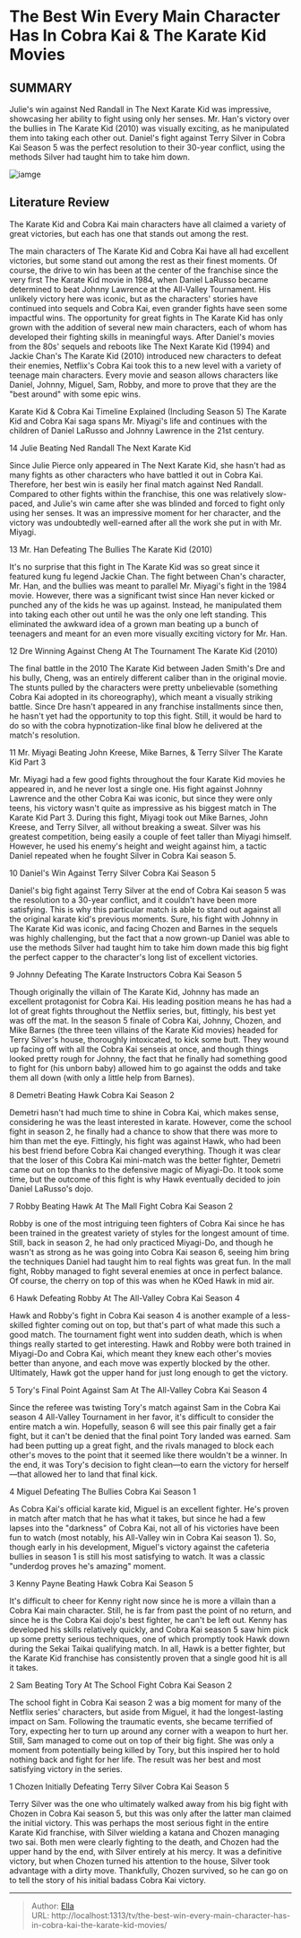 # The Best Win Every Main Character Has In Cobra Kai &amp; The Karate Kid Movies


## SUMMARY 


 Julie&#39;s win against Ned Randall in The Next Karate Kid was impressive, showcasing her ability to fight using only her senses. 
 Mr. Han&#39;s victory over the bullies in The Karate Kid (2010) was visually exciting, as he manipulated them into taking each other out. 
 Daniel&#39;s fight against Terry Silver in Cobra Kai Season 5 was the perfect resolution to their 30-year conflict, using the methods Silver had taught him to take him down. 

![iamge](https://static1.srcdn.com/wordpress/wp-content/uploads/2023/06/karate-kid-2010-and-cobra-kai.jpg)

## Literature Review
The Karate Kid and Cobra Kai main characters have all claimed a variety of great victories, but each has one that stands out among the rest. 




The main characters of The Karate Kid and Cobra Kai have all had excellent victories, but some stand out among the rest as their finest moments. Of course, the drive to win has been at the center of the franchise since the very first The Karate Kid movie in 1984, when Daniel LaRusso became determined to beat Johnny Lawrence at the All-Valley Tournament. His unlikely victory here was iconic, but as the characters&#39; stories have continued into sequels and Cobra Kai, even grander fights have seen some impactful wins.
The opportunity for great fights in The Karate Kid has only grown with the addition of several new main characters, each of whom has developed their fighting skills in meaningful ways. After Daniel&#39;s movies from the 80s&#39; sequels and reboots like The Next Karate Kid (1994) and Jackie Chan&#39;s The Karate Kid (2010) introduced new characters to defeat their enemies, Netflix&#39;s Cobra Kai took this to a new level with a variety of teenage main characters. Every movie and season allows characters like Daniel, Johnny, Miguel, Sam, Robby, and more to prove that they are the &#34;best around&#34; with some epic wins.
            
 
 Karate Kid &amp; Cobra Kai Timeline Explained (Including Season 5) 
The Karate Kid and Cobra Kai saga spans Mr. Miyagi&#39;s life and continues with the children of Daniel LaRusso and Johnny Lawrence in the 21st century.













 








 14  Julie Beating Ned Randall 
The Next Karate Kid
        

Since Julie Pierce only appeared in The Next Karate Kid, she hasn&#39;t had as many fights as other characters who have battled it out in Cobra Kai. Therefore, her best win is easily her final match against Ned Randall. Compared to other fights within the franchise, this one was relatively slow-paced, and Julie&#39;s win came after she was blinded and forced to fight only using her senses. It was an impressive moment for her character, and the victory was undoubtedly well-earned after all the work she put in with Mr. Miyagi.





 13  Mr. Han Defeating The Bullies 
The Karate Kid (2010)
        

It&#39;s no surprise that this fight in The Karate Kid was so great since it featured kung fu legend Jackie Chan. The fight between Chan&#39;s character, Mr. Han, and the bullies was meant to parallel Mr. Miyagi&#39;s fight in the 1984 movie. However, there was a significant twist since Han never kicked or punched any of the kids he was up against. Instead, he manipulated them into taking each other out until he was the only one left standing. This eliminated the awkward idea of a grown man beating up a bunch of teenagers and meant for an even more visually exciting victory for Mr. Han.





 12  Dre Winning Against Cheng At The Tournament 
The Karate Kid (2010)
        

The final battle in the 2010 The Karate Kid between Jaden Smith&#39;s Dre and his bully, Cheng, was an entirely different caliber than in the original movie. The stunts pulled by the characters were pretty unbelievable (something Cobra Kai adopted in its choreography), which meant a visually striking battle. Since Dre hasn&#39;t appeared in any franchise installments since then, he hasn&#39;t yet had the opportunity to top this fight. Still, it would be hard to do so with the cobra hypnotization-like final blow he delivered at the match&#39;s resolution.





 11  Mr. Miyagi Beating John Kreese, Mike Barnes, &amp; Terry Silver 
The Karate Kid Part 3
        

Mr. Miyagi had a few good fights throughout the four Karate Kid movies he appeared in, and he never lost a single one. His fight against Johnny Lawrence and the other Cobra Kai was iconic, but since they were only teens, his victory wasn&#39;t quite as impressive as his biggest match in The Karate Kid Part 3. During this fight, Miyagi took out Mike Barnes, John Kreese, and Terry Silver, all without breaking a sweat. Silver was his greatest competition, being easily a couple of feet taller than Miyagi himself. However, he used his enemy&#39;s height and weight against him, a tactic Daniel repeated when he fought Silver in Cobra Kai season 5.







 10  Daniel&#39;s Win Against Terry Silver 
Cobra Kai Season 5


 







Daniel&#39;s big fight against Terry Silver at the end of Cobra Kai season 5 was the resolution to a 30-year conflict, and it couldn&#39;t have been more satisfying. This is why this particular match is able to stand out against all the original karate kid&#39;s previous moments. Sure, his fight with Johnny in The Karate Kid was iconic, and facing Chozen and Barnes in the sequels was highly challenging, but the fact that a now grown-up Daniel was able to use the methods Silver had taught him to take him down made this big fight the perfect capper to the character&#39;s long list of excellent victories.





 9  Johnny Defeating The Karate Instructors 
Cobra Kai Season 5
        

Though originally the villain of The Karate Kid, Johnny has made an excellent protagonist for Cobra Kai. His leading position means he has had a lot of great fights throughout the Netflix series, but, fittingly, his best yet was off the mat. In the season 5 finale of Cobra Kai, Johnny, Chozen, and Mike Barnes (the three teen villains of the Karate Kid movies) headed for Terry Silver&#39;s house, thoroughly intoxicated, to kick some butt. They wound up facing off with all the Cobra Kai senseis at once, and though things looked pretty rough for Johnny, the fact that he finally had something good to fight for (his unborn baby) allowed him to go against the odds and take them all down (with only a little help from Barnes).







 8  Demetri Beating Hawk 
Cobra Kai Season 2


 







Demetri hasn&#39;t had much time to shine in Cobra Kai, which makes sense, considering he was the least interested in karate. However, come the school fight in season 2, he finally had a chance to show that there was more to him than met the eye. Fittingly, his fight was against Hawk, who had been his best friend before Cobra Kai changed everything. Though it was clear that the loser of this Cobra Kai mini-match was the better fighter, Demetri came out on top thanks to the defensive magic of Miyagi-Do. It took some time, but the outcome of this fight is why Hawk eventually decided to join Daniel LaRusso&#39;s dojo.





 7  Robby Beating Hawk At The Mall Fight 
Cobra Kai Season 2
        

Robby is one of the most intriguing teen fighters of Cobra Kai since he has been trained in the greatest variety of styles for the longest amount of time. Still, back in season 2, he had only practiced Miyagi-Do, and though he wasn&#39;t as strong as he was going into Cobra Kai season 6, seeing him bring the techniques Daniel had taught him to real fights was great fun. In the mall fight, Robby managed to fight several enemies at once in perfect balance. Of course, the cherry on top of this was when he KOed Hawk in mid air.





 6  Hawk Defeating Robby At The All-Valley 
Cobra Kai Season 4
        

Hawk and Robby&#39;s fight in Cobra Kai season 4 is another example of a less-skilled fighter coming out on top, but that&#39;s part of what made this such a good match. The tournament fight went into sudden death, which is when things really started to get interesting. Hawk and Robby were both trained in Miyagi-Do and Cobra Kai, which meant they knew each other&#39;s movies better than anyone, and each move was expertly blocked by the other. Ultimately, Hawk got the upper hand for just long enough to get the victory.





 5  Tory&#39;s Final Point Against Sam At The All-Valley 
Cobra Kai Season 4


 







Since the referee was twisting Tory&#39;s match against Sam in the Cobra Kai season 4 All-Valley Tournament in her favor, it&#39;s difficult to consider the entire match a win. Hopefully, season 6 will see this pair finally get a fair fight, but it can&#39;t be denied that the final point Tory landed was earned. Sam had been putting up a great fight, and the rivals managed to block each other&#39;s moves to the point that it seemed like there wouldn&#39;t be a winner. In the end, it was Tory&#39;s decision to fight clean—to earn the victory for herself—that allowed her to land that final kick.





 4  Miguel Defeating The Bullies 
Cobra Kai Season 1
        

As Cobra Kai&#39;s official karate kid, Miguel is an excellent fighter. He&#39;s proven in match after match that he has what it takes, but since he had a few lapses into the &#34;darkness&#34; of Cobra Kai, not all of his victories have been fun to watch (most notably, his All-Valley win in Cobra Kai season 1). So, though early in his development, Miguel&#39;s victory against the cafeteria bullies in season 1 is still his most satisfying to watch. It was a classic &#34;underdog proves he&#39;s amazing&#34; moment.





 3  Kenny Payne Beating Hawk 
Cobra Kai Season 5
        

It&#39;s difficult to cheer for Kenny right now since he is more a villain than a Cobra Kai main character. Still, he is far from past the point of no return, and since he is the Cobra Kai dojo&#39;s best fighter, he can&#39;t be left out. Kenny has developed his skills relatively quickly, and Cobra Kai season 5 saw him pick up some pretty serious techniques, one of which promptly took Hawk down during the Sekai Taikai qualifying match. In all, Hawk is a better fighter, but the Karate Kid franchise has consistently proven that a single good hit is all it takes.





 2  Sam Beating Tory At The School Fight 
Cobra Kai Season 2
        

The school fight in Cobra Kai season 2 was a big moment for many of the Netflix series&#39; characters, but aside from Miguel, it had the longest-lasting impact on Sam. Following the traumatic events, she became terrified of Tory, expecting her to turn up around any corner with a weapon to hurt her. Still, Sam managed to come out on top of their big fight. She was only a moment from potentially being killed by Tory, but this inspired her to hold nothing back and fight for her life. The result was her best and most satisfying victory in the series.





 1  Chozen Initially Defeating Terry Silver 
Cobra Kai Season 5
        

Terry Silver was the one who ultimately walked away from his big fight with Chozen in Cobra Kai season 5, but this was only after the latter man claimed the initial victory. This was perhaps the most serious fight in the entire Karate Kid franchise, with Silver wielding a katana and Chozen managing two sai. Both men were clearly fighting to the death, and Chozen had the upper hand by the end, with Silver entirely at his mercy. It was a definitive victory, but when Chozen turned his attention to the house, Silver took advantage with a dirty move. Thankfully, Chozen survived, so he can go on to tell the story of his initial badass Cobra Kai victory. 

---

> Author: [Ella](https://instagram.hk.cn/)  
> URL: http://localhost:1313/tv/the-best-win-every-main-character-has-in-cobra-kai-the-karate-kid-movies/  

